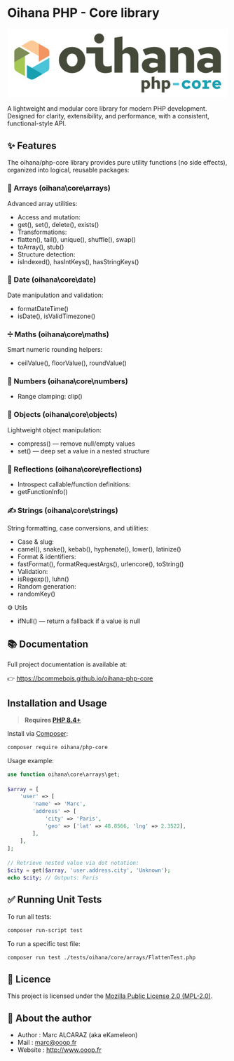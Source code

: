 # Oihana PHP - Core library

![Oihana Php Core](https://raw.githubusercontent.com/BcommeBois/oihana-php-core/main/.phpdoc/template/assets/images/oihana-php-core-logo-inline-512x160.png)

A lightweight and modular core library for modern PHP development.
Designed for clarity, extensibility, and performance, with a consistent, functional-style API.

## ✨ Features

The oihana/php-core library provides pure utility functions (no side effects), organized into logical, reusable packages:

### 🔢 Arrays (oihana\core\arrays)

Advanced array utilities:
- Access and mutation:
- get(), set(), delete(), exists()
- Transformations:
- flatten(), tail(), unique(), shuffle(), swap()
- toArray(), stub()
- Structure detection:
- isIndexed(), hasIntKeys(), hasStringKeys()

### 📅 Date (oihana\core\date)

Date manipulation and validation:
- formatDateTime()
- isDate(), isValidTimezone()

### ➗ Maths (oihana\core\maths)
Smart numeric rounding helpers:
- ceilValue(), floorValue(), roundValue()

### 🔢 Numbers (oihana\core\numbers)
- Range clamping: clip()

### 🧱 Objects (oihana\core\objects)
Lightweight object manipulation:
- compress() — remove null/empty values
- set() — deep set a value in a nested structure

### 🧠 Reflections (oihana\core\reflections)
- Introspect callable/function definitions:
- getFunctionInfo()

### ✍️ Strings (oihana\core\strings)
String formatting, case conversions, and utilities:
- Case & slug:
- camel(), snake(), kebab(), hyphenate(), lower(), latinize()
- Format & identifiers:
- fastFormat(), formatRequestArgs(), urlencore(), toString()
- Validation:
- isRegexp(), luhn()
- Random generation:
- randomKey()

⚙️ Utils
- ifNull() — return a fallback if a value is null

## 📚 Documentation

Full project documentation is available at:

👉 https://bcommebois.github.io/oihana-php-core

## Installation and Usage

> **Requires [PHP 8.4+](https://php.net/releases/)**

Install via [Composer](https://getcomposer.org):

```bash
composer require oihana/php-core
```

Usage example: 
```php
use function oihana\core\arrays\get;

$array = [
    'user' => [
        'name' => 'Marc',
        'address' => [
            'city' => 'Paris',
            'geo' => ['lat' => 48.8566, 'lng' => 2.3522],
        ],
    ],
];

// Retrieve nested value via dot notation:
$city = get($array, 'user.address.city', 'Unknown');
echo $city; // Outputs: Paris
```

## ✅ Running Unit Tests

To run all tests:
```bash
composer run-script test
```

To run a specific test file:
```bash
composer run test ./tests/oihana/core/arrays/FlattenTest.php
```

## 🧾 Licence

This project is licensed under the [Mozilla Public License 2.0 (MPL-2.0)](https://www.mozilla.org/en-US/MPL/2.0/).

## 👤 About the author

 * Author : Marc ALCARAZ (aka eKameleon)
 * Mail : marc@ooop.fr
 * Website : http://www.ooop.fr
